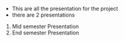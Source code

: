 - This are all the presentation for the project
- there are 2 presentations
1. Mid semester Presentation
2. End semester Presentation
